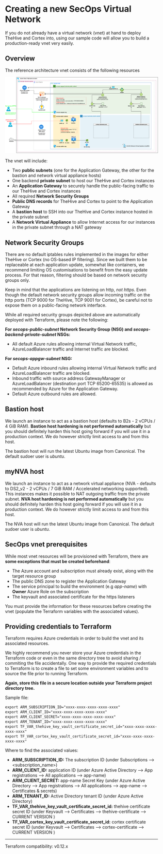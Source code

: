 # Creating a new SecOps Virtual Network

If you do not already have a virtual network (vnet) at hand to deploy TheHive and Cortex into, using our sample code will allow you to build a production-ready vnet very easily.

## Overview
The reference architecture vnet consists of the following resources

![SecOps VPC overview](assets/vnet.png)

The vnet will include:
- Two **public subnets** (one for the Application Gateway, the other for the bastion and network virtual appliance hosts)
- One backend **private subnet** to host our TheHive and Cortex instances
- An **Application Gateway** to securely handle the public-facing traffic to our TheHive and Cortex instances
- All required **Network Security Groups**
- **Public DNS records** for TheHive and Cortex to point to the Application Gateway 
- A **bastion host** to SSH into our TheHive and Cortex instance hosted in the private subnet
- A **Network Virtual Appliance** to allow Internet access for our instances in the private subnet through a NAT gateway

## Network Security Groups
There are no default iptables rules implemented in the images for either TheHive or Cortex (no OS-based IP filtering). Since we built them to be replaceable at each application update, somewhat like containers, we recommend limiting OS customisations to benefit from the easy update process. For that reason, filtering should be based on network security groups only.

Keep in mind that the applications are listening on http, *not https*. Even though the default network security groups allow incoming traffic on the http ports (TCP 9000 for TheHive, TCP 9001 for Cortex), be careful not to expose them on a public-facing network interface.

While all required security groups depicted above are automatically deployed with Terraform, please note the following:

**For *secops-public-subnet* Network Security Group (NSG) and *secops-backend-private-subnet* NSGs:**
- All default Azure rules allowing internal Virtual Network traffic, AzureLoadBalancer traffic and Internet traffic are blocked.

**For *secops-appgw-subnet* NSG:** 
- Default Azure inbound rules allowing internal Virtual Network traffic and AzureLoadBalancer traffic are blocked.
- Inbound traffic with source address GatewayManager or AzureLoadBalancer (destination port TCP 65200-65535) is allowed as recommended by Azure for the Application Gateway.
- Default Azure outbound rules are allowed.

## Bastion host
We launch an instance to act as a bastion host (defaults to B2s - 2 vCPUs / 4 GiB RAM). **Bastion host hardening is not performed automatically** but you should definitely harden this host going forward if you will use it in a production context. We do however strictly limit access to and from this host.

The bastion host will run the latest Ubuntu image from Canonical. The default sudoer user is *ubuntu*.

## myNVA host
We launch an instance to act as a network virtual appliance (NVA - defaults to DS2_v2 - 2 vCPUs / 7 GiB RAM / Accelerated networking supported). This instances makes it possible to NAT outgoing traffic from the private subnet. **NVA host hardening is not performed automatically** but you should definitely harden this host going forward if you will use it in a production context. We do however strictly limit access to and from this host.

The NVA host will run the latest Ubuntu image from Canonical. The default sudoer user is *ubuntu*.

## SecOps vnet prerequisites

While most vnet resources will be provisioned with Terraform, there are **some exceptions that must be created beforehand**:
- The Azure account and subscription must already exist, along with the target resource group
- The public DNS zone to register the Application Gateway
- The service principal to build the environment (e.g *app-name*) with **Owner** Azure Role on the subscription
- The keyvault and associated certificate for the https listeners

You must provide the information for these resources before creating the vnet (populate the Terraform variables with the associated values).

## Providing credentials to Terraform
Terraform requires Azure credentials in order to build the vnet and its associated resources. 

We highly recommend you never store your Azure credentials in the Terraform code or even in the same directory tree to avoid sharing / commiting the file accidentally. One way to provide the required credentials to Terraform is to create a file to set some environment variables and to source the file prior to running Terraform.

**Again, store this file in a secure location outside your Terraform project directory tree.**

Sample file:

```
export ARM_SUBSCRIPTION_ID="xxxx-xxxx-xxxx-xxxx-xxxx"
export ARM_CLIENT_ID="xxxx-xxxx-xxxx-xxxx-xxxx"
export ARM_CLIENT_SECRET="xxxx-xxxx-xxxx-xxxx-xxxx"
export ARM_TENANT_ID="xxxx-xxxx-xxxx-xxxx-xxxx"
export TF_VAR_thehive_key_vault_certificate_secret_id="xxxx-xxxx-xxxx-xxxx-xxxx"
export TF_VAR_cortex_key_vault_certificate_secret_id="xxxx-xxxx-xxxx-xxxx-xxxx"
```

Where to find the associated values:
- **ARM_SUBSCRIPTION_ID:** The subscription ID (under Subscriptions --> <subscription_name>)
- **ARM_CLIENT_ID:** application ID (under Azure Active Directory --> App registrations --> All applications --> app-name)
- **ARM_CLIENT_SECRET:** app-name Secret Key (under Azure Active Directory --> App registrations --> All applications --> app-name --> Certificates & secrets)
- **ARM_TENANT_ID:** Active Directory tenant ID (under Azure Active Directory)
- **TF_VAR_thehive_key_vault_certificate_secret_id:** thehive certificate secret ID (under Keyvault --> Certificates --> thehive-certificate --> CURRENT VERSION )
- **TF_VAR_cortex_key_vault_certificate_secret_id:** cortex certificate secret ID (under Keyvault --> Certificates --> cortex-certificate --> CURRENT VERSION )

---
Terraform compatibility: v0.12.x